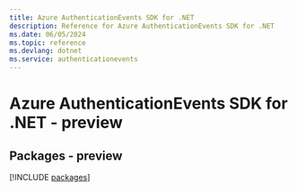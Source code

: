```yaml
---
title: Azure AuthenticationEvents SDK for .NET
description: Reference for Azure AuthenticationEvents SDK for .NET
ms.date: 06/05/2024
ms.topic: reference
ms.devlang: dotnet
ms.service: authenticationevents
---
```

# Azure AuthenticationEvents SDK for .NET - preview
## Packages - preview
[!INCLUDE [packages](authenticationevents-index.md)]